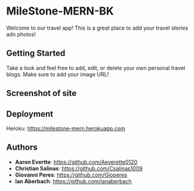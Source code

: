 # MileStone-MERN-BK

Welcome to our travel app! This is a great place to add your travel stories adn photos! 


## Getting Started
Take a look and feel free to add, edit, or delete your own personal travel blogs. Make sure to add your image URL!
## Screenshot of site 
## Deployment

Heroku: https://milestone-mern.herokuapp.com

## Authors

  - **Aaron Evertte**:
  https://github.com/Aeverette0120
  - **Christian Salinas**:
  https://github.com/Csalinas1009
  - **Giovanni Peres**:
  https://github.com/Gioperes
  - **Ian Aberbach**:
  https://github.com/ianaberbach

